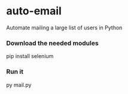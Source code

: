 # auto-email
Automate mailing a large list of users in Python


### Download the needed modules
pip install selenium

### Run it
py mail.py
